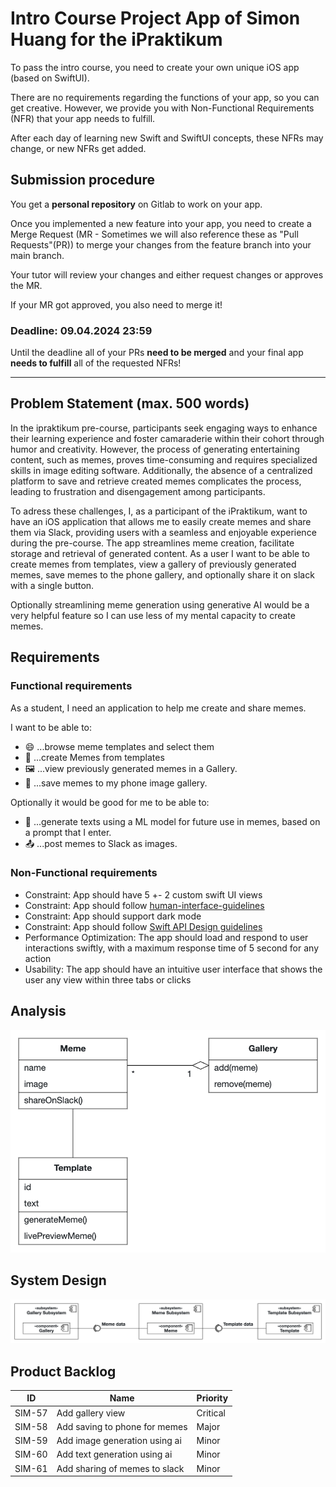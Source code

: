 # Intro Course Project App of Simon Huang for the iPraktikum

To pass the intro course, you need to create your own unique iOS app (based on SwiftUI).

There are no requirements regarding the functions of your app, so you can get creative.
However, we provide you with Non-Functional Requirements (NFR) that your app needs to fulfill.

After each day of learning new Swift and SwiftUI concepts, these NFRs may change, or new NFRs get added.

## Submission procedure

You get a **personal repository** on Gitlab to work on your app.

Once you implemented a new feature into your app, you need to create a Merge Request (MR - Sometimes we will also reference these as "Pull Requests"(PR)) to merge your changes from the feature branch into your main branch.

Your tutor will review your changes and either request changes or approves the MR.

If your MR got approved, you also need to merge it!

### Deadline: **09.04.2024 23:59**

Until the deadline all of your PRs **need to be merged** and your final app **needs to fulfill** all of the requested NFRs!

---

## Problem Statement (max. 500 words)

In the ipraktikum pre-course, participants seek engaging ways to enhance their learning experience and foster camaraderie within their cohort through humor and creativity. 
However, the process of generating entertaining content, such as memes, proves time-consuming and requires specialized skills in image editing software.
Additionally, the absence of a centralized platform to save and retrieve created memes complicates the process, leading to frustration and disengagement among participants.

To adress these challenges, I, as a participant of the iPraktikum, want to have an iOS application that allows me to easily create memes and share them via Slack, providing users with a seamless and enjoyable experience during the pre-course.
The app streamlines meme creation, facilitate storage and retrieval of generated content. 
As a user I want to be able to create memes from templates, view a gallery of previously generated memes, save memes to the phone gallery, and optionally share it on slack with a single button.

Optionally streamlining meme generation using generative AI would be a very helpful feature so I can use less of my mental capacity to create memes.

## Requirements

### Functional requirements

As a student, I need an application to help me create and share memes.

I want to be able to:

- 😄 ...browse meme templates and select them
- 🎨 ...create Memes from templates
- 🖼️ ...view previously generated memes in a Gallery.
- 💾 ...save memes to my phone image gallery.

Optionally it would be good for me to be able to:
- 🤖 ...generate texts using a ML model for future use in memes, based on a prompt that I enter.
- 📤 ...post memes to Slack as images.

### Non-Functional requirements
- Constraint: App should have 5 +- 2 custom swift UI views
- Constraint: App should follow [human-interface-guidelines](https://developer.apple.com/design/human-interface-guidelines/)
- Constraint: App should support dark mode
- Constraint: App should follow  [Swift API Design guidelines](https://www.swift.org/documentation/api-design-guidelines/)
- Performance Optimization: The app should load and respond to user interactions swiftly, with a maximum response time of 5 second for any action
- Usability: The app should have an intuitive user interface that shows the user any view within three tabs or clicks

## Analysis

<!-- https://apollon.ase.in.tum.de/WI1bEztvV2iahy5HMKUI?view=EDIT -->
![AOM](assets/aom.png)

## System Design

![subsystem design](assets/subsystem.png)

## Product Backlog

| ID     | Name                          | Priority |
|--------|-------------------------------|----------|
| SIM-57 | Add gallery view              | Critical |
| SIM-58 | Add saving to phone for memes | Major    |
| SIM-59 | Add image generation using ai | Minor    |
| SIM-60 | Add text generation using ai  | Minor    |
| SIM-61 | Add sharing of memes to slack | Minor    |

